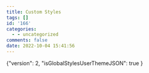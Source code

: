 ```yaml
---
title: Custom Styles
tags: []
id: '166'
categories:
  - - uncategorized
comments: false
date: 2022-10-04 15:41:56
---
```


{"version": 2, "isGlobalStylesUserThemeJSON": true }